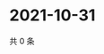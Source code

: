# 2021-10-31

共 0 条

<!-- BEGIN WEIBO -->
<!-- 最后更新时间 Sun Oct 31 2021 19:11:42 GMT+0800 (China Standard Time) -->

<!-- END WEIBO -->
